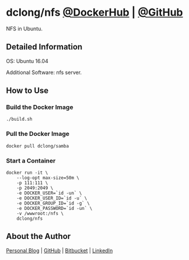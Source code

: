 # dclong/nfs [@DockerHub](https://hub.docker.com/r/dclong/nfs/) | [@GitHub](https://github.com/dclong/docker-nfs)

NFS in Ubuntu. 

## Detailed Information

OS: Ubuntu 16.04

Additional Software: nfs server.

## How to Use

### Build the Docker Image

```
./build.sh
```

### Pull the Docker Image

```
docker pull dclong/samba
```

### Start a Container

```
docker run -it \
    --log-opt max-size=50m \
    -p 111:111 \
    -p 2049:2049 \
    -e DOCKER_USER=`id -un` \
    -e DOCKER_USER_ID=`id -u` \
    -e DOCKER_GROUP_ID=`id -g` \
    -e DOCKER_PASSWORD=`id -un` \
    -v /wwwroot:/nfs \
    dclong/nfs
```

## About the Author

[Personal Blog](http://www.legendu.net)   |   [GitHub](https://github.com/dclong)   |   [Bitbucket](https://bitbucket.org/dclong/)   |   [LinkedIn](http://www.linkedin.com/in/ben-chuanlong-du-1239b221/)
